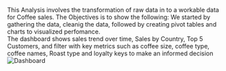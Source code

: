 This Analysis involves the transformation of raw data in to a workable data for Coffee sales.
The Objectives is to show the following: 
We started by gathering the data, cleanig the data, followed by creating pivot tables and charts to visualized perfomance.  
  The dashboard shows sales trend over time,  Sales by Country,  Top 5 Customers,  and filter with key metrics such as coffee size, coffee type, coffee names, Roast type and loyalty keys to make an informed decision
 ![Dashboard](https://github.com/user-attachments/assets/78e370de-642e-4f8d-ac3a-e90da0f36f7f)
